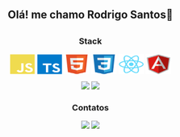 <h2 align="center">Olá! me chamo Rodrigo Santos👋<h2>
     
 <h3 align="center">Stack</h3>  
   
 <div align="center">
  <img align="center" alt="Icon-Js" height="40" width="50" src="https://raw.githubusercontent.com/devicons/devicon/master/icons/javascript/javascript-plain.svg">
  <img align="center" alt="Icon-Ts" height="40" width="50" src="https://raw.githubusercontent.com/devicons/devicon/master/icons/typescript/typescript-plain.svg">
  <img align="center" alt="Icon-HTML" height="40" width="50" src="https://raw.githubusercontent.com/devicons/devicon/master/icons/html5/html5-original.svg">
  <img align="center" alt="Icon-CSS" height="40" width="50" src="https://raw.githubusercontent.com/devicons/devicon/master/icons/css3/css3-original.svg">
  <img align="center" alt="Icon-React" height="40" width="50" src="https://raw.githubusercontent.com/devicons/devicon/master/icons/react/react-original.svg">
  <img align="center" alt="Icon-Angular" height="40" width="50" src="https://raw.githubusercontent.com/devicons/devicon/master/icons/angularjs/angularjs-original.svg">
</div>       

<p align="center">
  <img height="180em" src="https://github-readme-stats.anuraghazra1.vercel.app/api?username=rodrigosant0s&show_icons=true&theme=tokyonight&include_all_commits=true&count_private=true"/>
  <img height="180em" src="https://github-readme-stats.anuraghazra1.vercel.app/api/top-langs/?username=rodrigosant0s&layout=compact&langs_count=7&theme=tokyonight"/>
</p>
        
<h3 align="center">Contatos</h3>  
   
<div align="center">
  <a href="mailto: rodrigosantosfs.dev@gmail.com" target="_blank"><img src="https://img.shields.io/badge/-Gmail-%23EA4335?style=for-the-badge&logo=gmail&logoColor=white"></a>
  <a href="https://github.com/rodrigosant0s/" target="_blank"><img src="https://img.shields.io/badge/GitHub-100000?style=for-the-badge&logo=github&logoColor=white"></a>
</div>    
